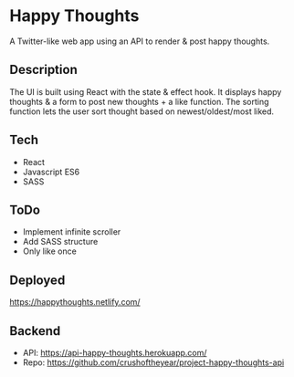 # Happy Thoughts

A Twitter-like web app using an API to render & post happy thoughts.

## Description

The UI is built using React with the state & effect hook. It displays happy thoughts & a form to post new thoughts + a like function. The sorting function lets the user sort thought based on newest/oldest/most liked. 

## Tech
- React
- Javascript ES6
- SASS

## ToDo
- Implement infinite scroller
- Add SASS structure
- Only like once

## Deployed
https://happythoughts.netlify.com/

## Backend
- API: https://api-happy-thoughts.herokuapp.com/
- Repo: https://github.com/crushoftheyear/project-happy-thoughts-api
